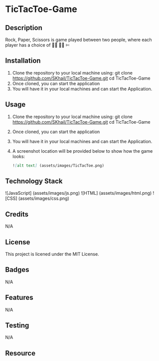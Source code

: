 # TicTacToe-Game

## Description

Rock, Paper, Scissors is game played between two people, where each player has a choice of 👊🏽 ✋🏽 ✄

## Installation

1.  Clone the repository to your local machine using:
    git clone https://github.com/SKhail/TicTacToe-Game.git
    cd TicTacToe-Game
2.  Once cloned, you can start the application
3.  You will have it in your local machines and can start the Application.

## Usage

1.  Clone the repository to your local machine using:
    git clone https://github.com/SKhail/TicTacToe-Game.git
    cd TicTacToe-Game
2.  Once cloned, you can start the application
3.  You will have it in your local machines and can start the Application.
4.  A screenshot location will be provided below to show how the game looks:

    ```md
    ![alt text] (assets/images/TicTacToe.png)
    ```

## Technology Stack

![JavaScript] (assets/images/js.png)
![HTML] (assets/images/html.png)
![CSS] (assets/images/css.png)

## Credits

N/A

## License

This project is licened under the MIT License.

## Badges

N/A

## Features

N/A

## Testing

N/A

## Resource
